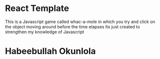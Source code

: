 # React Template

This is a Javascript game called whac-a-mole in which you try and click on the object moving around before the time elapses
Its just created to strengthen my knowledge of Javascript

# Habeebullah Okunlola 
